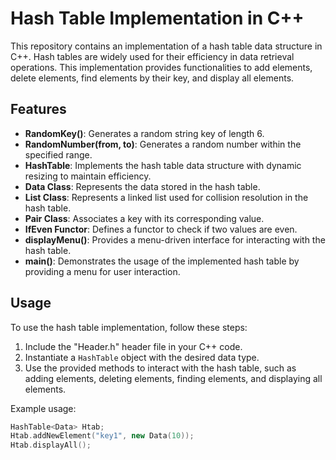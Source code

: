 # Hash Table Implementation in C++

This repository contains an implementation of a hash table data structure in C++. Hash tables are widely used for their efficiency in data retrieval operations. This implementation provides functionalities to add elements, delete elements, find elements by their key, and display all elements.

## Features

- **RandomKey()**: Generates a random string key of length 6.
- **RandomNumber(from, to)**: Generates a random number within the specified range.
- **HashTable**: Implements the hash table data structure with dynamic resizing to maintain efficiency.
- **Data Class**: Represents the data stored in the hash table.
- **List Class**: Represents a linked list used for collision resolution in the hash table.
- **Pair Class**: Associates a key with its corresponding value.
- **IfEven Functor**: Defines a functor to check if two values are even.
- **displayMenu()**: Provides a menu-driven interface for interacting with the hash table.
- **main()**: Demonstrates the usage of the implemented hash table by providing a menu for user interaction.

## Usage

To use the hash table implementation, follow these steps:

1. Include the "Header.h" header file in your C++ code.
2. Instantiate a `HashTable` object with the desired data type.
3. Use the provided methods to interact with the hash table, such as adding elements, deleting elements, finding elements, and displaying all elements.

Example usage:
```cpp
HashTable<Data> Htab;
Htab.addNewElement("key1", new Data(10));
Htab.displayAll();
